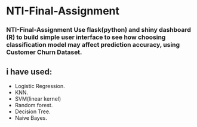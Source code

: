 # NTI-Final-Assignment

### NTI-Final-Assignment Use flask(python)  and shiny dashboard (R) to build simple user interface to see how choosing classification model may affect prediction accuracy, using Customer Churn Dataset.

## i have used: 
- Logistic Regression.
- KNN. 
- SVM(linear kernel)  
- Random forest. 
- Decision Tree. 
- Naive Bayes.
